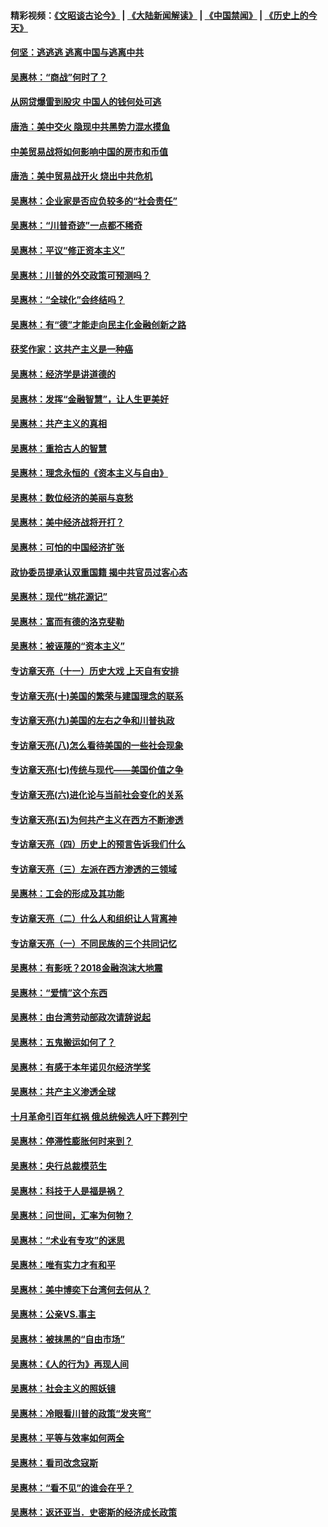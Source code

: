 #### 精彩视频：[《文昭谈古论今》](https://github.com/gfw-breaker/wenzhao/blob/master/README.md?t=11101533?t=11101532) | [《大陆新闻解读》](https://github.com/gfw-breaker/ntdtv-comedy/blob/master/README.md?t=11101533?t=11101532) | [《中国禁闻》](https://github.com/gfw-breaker/ntdtv-news/blob/master/README.md?t=11101533?t=11101532) | [《历史上的今天》](https://github.com/gfw-breaker/today-in-history/blob/master/README.md?t=11101533?t=11101532) 

#### [何坚：逃逃逃 逃离中国与逃离中共](../pages/nsc423/n10592891.md?t=11101533?t=11101532) 

#### [吴惠林：“商战”何时了？](../pages/nsc423/n10573558.md?t=11101533?t=11101532) 

#### [从网贷爆雷到股灾 中国人的钱何处可逃](../pages/nsc423/n10572800.md?t=11101533?t=11101532) 

#### [唐浩：美中交火 隐现中共黑势力混水摸鱼](../pages/nsc423/n10544040.md?t=11101533?t=11101532) 

#### [中美贸易战将如何影响中国的房市和币值](../pages/nsc423/n10543697.md?t=11101533?t=11101532) 

#### [唐浩：美中贸易战开火 烧出中共危机](../pages/nsc423/n10540126.md?t=11101533?t=11101532) 

#### [吴惠林：企业家是否应负较多的“社会责任”](../pages/nsc423/n10535022.md?t=11101533?t=11101532) 

#### [吴惠林：“川普奇迹”一点都不稀奇](../pages/nsc423/n10512808.md?t=11101533?t=11101532) 

#### [吴惠林：平议“修正资本主义”](../pages/nsc423/n10495724.md?t=11101533?t=11101532) 

#### [吴惠林：川普的外交政策可预测吗？](../pages/nsc423/n10462387.md?t=11101533?t=11101532) 

#### [吴惠林：“全球化”会终结吗？](../pages/nsc423/n10452838.md?t=11101533?t=11101532) 

#### [吴惠林：有“德”才能走向民主化金融创新之路](../pages/nsc423/n10432292.md?t=11101533?t=11101532) 

#### [获奖作家：这共产主义是一种癌](../pages/nsc423/n10431541.md?t=11101533?t=11101532) 

#### [吴惠林：经济学是讲道德的](../pages/nsc423/n10398014.md?t=11101533?t=11101532) 

#### [吴惠林：发挥“金融智慧”，让人生更美好](../pages/nsc423/n10375019.md?t=11101533?t=11101532) 

#### [吴惠林：共产主义的真相](../pages/nsc423/n10351394.md?t=11101533?t=11101532) 

#### [吴惠林：重拾古人的智慧](../pages/nsc423/n10337691.md?t=11101533?t=11101532) 

#### [吴惠林：理念永恒的《资本主义与自由》](../pages/nsc423/n10316274.md?t=11101533?t=11101532) 

#### [吴惠林：数位经济的美丽与哀愁](../pages/nsc423/n10292946.md?t=11101533?t=11101532) 

#### [吴惠林：美中经济战将开打？](../pages/nsc423/n10258825.md?t=11101533?t=11101532) 

#### [吴惠林：可怕的中国经济扩张](../pages/nsc423/n10219147.md?t=11101533?t=11101532) 

#### [政协委员提承认双重国籍 揭中共官员过客心态](../pages/nsc423/n10208809.md?t=11101533?t=11101532) 

#### [吴惠林：现代“桃花源记”](../pages/nsc423/n10185234.md?t=11101533?t=11101532) 

#### [吴惠林：富而有德的洛克斐勒](../pages/nsc423/n10142264.md?t=11101533?t=11101532) 

#### [吴惠林：被诬蔑的“资本主义”](../pages/nsc423/n10124816.md?t=11101533?t=11101532) 

#### [专访章天亮（十一）历史大戏 上天自有安排](../pages/nsc423/n10094905.md?t=11101533?t=11101532) 

#### [专访章天亮(十)美国的繁荣与建国理念的联系](../pages/nsc423/n10094899.md?t=11101533?t=11101532) 

#### [专访章天亮(九)美国的左右之争和川普执政](../pages/nsc423/n10094889.md?t=11101533?t=11101532) 

#### [专访章天亮(八)怎么看待美国的一些社会现象](../pages/nsc423/n10094857.md?t=11101533?t=11101532) 

#### [专访章天亮(七)传统与现代——美国价值之争](../pages/nsc423/n10093140.md?t=11101533?t=11101532) 

#### [专访章天亮(六)进化论与当前社会变化的关系](../pages/nsc423/n10092036.md?t=11101533?t=11101532) 

#### [专访章天亮(五)为何共产主义在西方不断渗透](../pages/nsc423/n10083620.md?t=11101533?t=11101532) 

#### [专访章天亮（四）历史上的预言告诉我们什么](../pages/nsc423/n10083606.md?t=11101533?t=11101532) 

#### [专访章天亮（三）左派在西方渗透的三领域](../pages/nsc423/n10081115.md?t=11101533?t=11101532) 

#### [吴惠林：工会的形成及其功能](../pages/nsc423/n10080633.md?t=11101533?t=11101532) 

#### [专访章天亮（二）什么人和组织让人背离神](../pages/nsc423/n10076637.md?t=11101533?t=11101532) 

#### [专访章天亮（一）不同民族的三个共同记忆](../pages/nsc423/n10074188.md?t=11101533?t=11101532) 

#### [吴惠林：有影呒？2018金融泡沫大地震](../pages/nsc423/n10040534.md?t=11101533?t=11101532) 

#### [吴惠林：“爱情”这个东西](../pages/nsc423/n10019423.md?t=11101533?t=11101532) 

#### [吴惠林：由台湾劳动部政次请辞说起](../pages/nsc423/n9979679.md?t=11101533?t=11101532) 

#### [吴惠林：五鬼搬运如何了？](../pages/nsc423/n9925338.md?t=11101533?t=11101532) 

#### [吴惠林：有感于本年诺贝尔经济学奖](../pages/nsc423/n9871883.md?t=11101533?t=11101532) 

#### [吴惠林：共产主义渗透全球](../pages/nsc423/n9812748.md?t=11101533?t=11101532) 

#### [十月革命引百年红祸 俄总统候选人吁下葬列宁](../pages/nsc423/n9810182.md?t=11101533?t=11101532) 

#### [吴惠林：停滞性膨胀何时来到？](../pages/nsc423/n9764136.md?t=11101533?t=11101532) 

#### [吴惠林：央行总裁模范生](../pages/nsc423/n9728134.md?t=11101533?t=11101532) 

#### [吴惠林：科技于人是福是祸？](../pages/nsc423/n9672982.md?t=11101533?t=11101532) 

#### [吴惠林：问世间，汇率为何物？](../pages/nsc423/n9621788.md?t=11101533?t=11101532) 

#### [吴惠林：“术业有专攻”的迷思](../pages/nsc423/n9580363.md?t=11101533?t=11101532) 

#### [吴惠林：唯有实力才有和平](../pages/nsc423/n9529599.md?t=11101533?t=11101532) 

#### [吴惠林：美中博奕下台湾何去何从？](../pages/nsc423/n9483598.md?t=11101533?t=11101532) 

#### [吴惠林：公亲VS.事主](../pages/nsc423/n9425637.md?t=11101533?t=11101532) 

#### [吴惠林：被抹黑的“自由市场”](../pages/nsc423/n9351545.md?t=11101533?t=11101532) 

#### [吴惠林：《人的行为》再现人间](../pages/nsc423/n9296339.md?t=11101533?t=11101532) 

#### [吴惠林：社会主义的照妖镜](../pages/nsc423/n9243460.md?t=11101533?t=11101532) 

#### [吴惠林：冷眼看川普的政策“发夹弯”](../pages/nsc423/n9120684.md?t=11101533?t=11101532) 

#### [吴惠林：平等与效率如何两全](../pages/nsc423/n9075430.md?t=11101533?t=11101532) 

#### [吴惠林：看司改念寇斯](../pages/nsc423/n9024915.md?t=11101533?t=11101532) 

#### [吴惠林：“看不见”的谁会在乎？](../pages/nsc423/n8977488.md?t=11101533?t=11101532) 

#### [吴惠林：返还亚当．史密斯的经济成长政策](../pages/nsc423/n8931896.md?t=11101533?t=11101532) 

